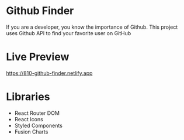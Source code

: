 # Github Finder
If you are a developer, you know the importance of Github. This project uses Github API to find your favorite user on GitHub

# Live Preview
https://810-github-finder.netlify.app

# Libraries
- React Router DOM
- React Icons
- Styled Components
- Fusion Charts
 
